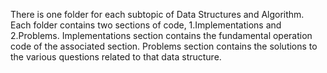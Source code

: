 There is one folder for each subtopic of Data Structures and Algorithm. Each folder contains two sections of code, 1.Implementations and 2.Problems.
Implementations section contains the fundamental operation code of the associated section. Problems section contains the solutions to the various questions related to that  data structure. 


